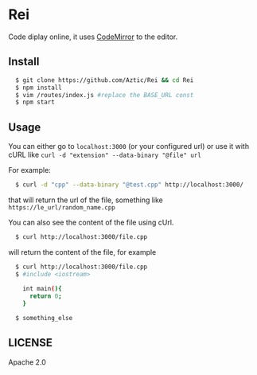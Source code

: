 # Rei

Code diplay online, it uses [CodeMirror](https://codemirror.net/) to the editor.

## Install
```bash
  $ git clone https://github.com/Aztic/Rei && cd Rei
  $ npm install
  $ vim /routes/index.js #replace the BASE_URL const
  $ npm start
```



## Usage

You can either go to `localhost:3000` (or your configured url) or use it with cURL like
`curl -d "extension" --data-binary "@file" url`

For example:
```bash
  $ curl -d "cpp" --data-binary "@test.cpp" http://localhost:3000/
```
that will return the url of the file, something like
`https://le_url/random_name.cpp`

You can also see the content of the file using cUrl.
```bash
  $ curl http://localhost:3000/file.cpp
```
will return the content of the file, for example

```bash
  $ curl http://localhost:3000/file.cpp
  $ #include <iostream>
    
    int main(){
      return 0;
    }

  $ something_else
```


## LICENSE

  Apache 2.0
